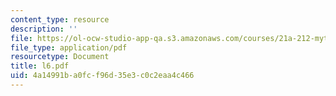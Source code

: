 ```yaml
---
content_type: resource
description: ''
file: https://ol-ocw-studio-app-qa.s3.amazonaws.com/courses/21a-212-myth-ritual-and-symbolism-spring-2004/4a14991ba0fcf96d35e3c0c2eaa4c466_l6.pdf
file_type: application/pdf
resourcetype: Document
title: l6.pdf
uid: 4a14991b-a0fc-f96d-35e3-c0c2eaa4c466
---
```

